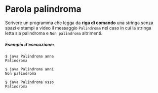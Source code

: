 # Parola palindroma

Scrivere un programma che legga da **riga di comando** una stringa senza spazi e stampi a video il messaggio `Palindroma` nel caso in cui la stringa letta sia palindroma e `Non palindroma` altrimenti.

##### Esempio d'esecuzione:

```text
$ java Palindroma anna
Palindroma

$ java Palindroma anni
Non palindroma

$ java Palindroma osso
Palindroma
```
